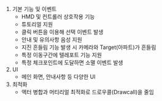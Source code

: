 1. 기본 기능 및 이벤트
    + HMD 및 컨트롤러 상호작용 기능
    + 튜토리얼 지원
    + 클릭 버튼을 이용해 선택 이벤트 발생
    + 안내 및 유의사항 음성 지원
    + 지진 흔들림 기능 발생 시 카메라와 Target(아파트)가 흔들림
    + 특정 이동구간에 텔레포트 기능 지원
    + 특정 체크포인트에 도달하면 소멸 이벤트 발생
2. UI
    + 메인 화면, 안내사항 등 다양한 UI
3. 최적화
    + 액터 병합과 머티리얼 최적화로 드로우콜(Drawcall)을 줄임

